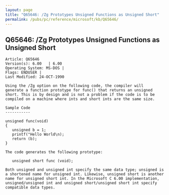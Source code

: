 ```yaml
---
layout: page
title: "Q65646: /Zg Prototypes Unsigned Functions as Unsigned Short"
permalink: /pubs/pc/reference/microsoft/kb/Q65646/
---
```


## Q65646: /Zg Prototypes Unsigned Functions as Unsigned Short

	Article: Q65646
	Version(s): 6.00   | 6.00
	Operating System: MS-DOS |
	Flags: ENDUSER |
	Last Modified: 24-OCT-1990
	
	Using the /Zg option on the following code, the compiler will
	generate a function prototype for func() that returns an unsigned
	short. This is by design and is not a problem if the code is to be
	compiled on a machine where ints and short ints are the same size.
	
	Sample Code
	-----------
	
	unsigned func(void)
	{
	   unsigned b = 1;
	   printf("Hello World\n);
	   return (b);
	}
	
	The code generates the following prototype:
	
	   unsigned short func (void);
	
	Both unsigned and unsigned int specify the same data type; unsigned is
	a shortened name for unsigned int. Likewise, unsigned short is another
	name for unsigned short int. In the Microsoft C 6.00 implementation,
	unsigned/unsigned int and unsigned short/unsigned short int specify
	compatible data types.
